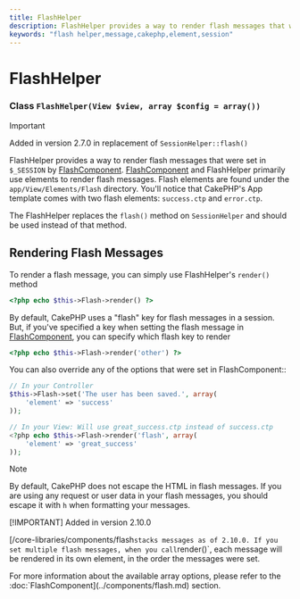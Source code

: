 ```yaml
---
title: FlashHelper
description: FlashHelper provides a way to render flash messages that were set in $_SESSION by FlashComponent.
keywords: "flash helper,message,cakephp,element,session"
---
```


# FlashHelper

### Class `FlashHelper(View $view, array $config = array())`

> [!IMPORTANT]
> Added in version 2.7.0 in replacement of `SessionHelper::flash()`
>

FlashHelper provides a way to render flash messages that were set in
`$_SESSION` by [FlashComponent](../components/flash.md).
[FlashComponent](../components/flash.md) and FlashHelper
primarily use elements to render flash messages.  Flash elements are found under
the `app/View/Elements/Flash` directory.  You'll notice that CakePHP's App
template comes with two flash elements: `success.ctp` and `error.ctp`.

The FlashHelper replaces the `flash()` method on `SessionHelper`
and should be used instead of that method.

## Rendering Flash Messages

To render a flash message, you can simply use FlashHelper's `render()`
method

```php
<?php echo $this->Flash->render() ?>

```

By default, CakePHP uses a "flash" key for flash messages in a session.  But, if
you've specified a key when setting the flash message in
[FlashComponent](../components/flash.md), you can specify which
flash key to render

```php
<?php echo $this->Flash->render('other') ?>

```

You can also override any of the options that were set in FlashComponent::

```php
// In your Controller
$this->Flash->set('The user has been saved.', array(
    'element' => 'success'
));

// In your View: Will use great_success.ctp instead of success.ctp
<?php echo $this->Flash->render('flash', array(
    'element' => 'great_success'
));

```

> [!NOTE]
> By default, CakePHP does not escape the HTML in flash messages. If you are using
> any request or user data in your flash messages, you should escape it
> with `h` when formatting your messages.
>
> [!IMPORTANT]
> Added in version 2.10.0
>
> [/core-libraries/components/flash` stacks messages as of 2.10.0. If you set
> multiple flash messages, when you call `render()`, each message will be
> rendered in its own element, in the order the messages were set.
>

For more information about the available array options, please refer to the
:doc:`FlashComponent](../components/flash.md) section.
